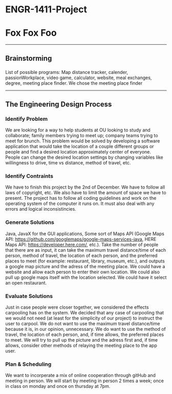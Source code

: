 # ENGR-1411-Project
# Fox Fox Foo

---
## Brainstorming
###
List of possible programs:  Map distance tracker, calender, passionWorkplace, video game, calculator, website, meal exchanges,
degree, meeting place finder. We chose the meeting place finder

---
## The Engineering Design Process

### Identify Problem
  We are looking for a way to help students at OU looking to study and collaborate; family members trying to meet up; company teams
trying to meet for brunch. This problem would be solved by developing a software application that would take the location of a couple
different groups or people and find a desired location approximately center of everyone. People can change the desired location settings
by changing variables like willingness to drive, time vs distance, method of travel, etc.

### Identify Contraints
  We have to finish this project by the 2nd of December. We have to follow all laws of copyright, etc. We also have to limit the amount 
of space we have to present. The project has to follow all coding guidelines and work on the operating system of the computer it runs
on. It must also deal with any errors and logical inconsistincies.

### Generate Solutions
  Java, JavaX for the GUI applications, Some sort of Maps API (Google Maps API: https://github.com/googlemaps/google-maps-services-java,
HERE Maps API: https://developer.here.com/, etc.). Take the number of people that there are as input, it can take the maximum travel
distance/time of each person, method of travel, the location of each person, and the preferred places to meet (for example: restaurant,
library, museum, etc.), and outputs a google map picture and the adress of the meeting place. We could have a website and allow each
person to enter their own location. We could also pull up google maps itself with the location selected. We could have it select an
open restaurant.

### Evaluate Solutions
  Just in case people were closer together, we considered the effects carpooling has on the system. We decided that any case of 
carpooling that we would not need (at least for the simplicity of our project) to instruct the user to carpool. We do not want to use 
the maximum travel distance/time because it is, in our opinion, unnecessary. We do want to use the method of travel, the location of each person, and, if time allows, the preferred places to meet. We will try to pull up the picture and the adress first and, if time allows, consider other methods of relaying the meeting place to the app user.

### Plan & Scheduling
  We want to incorperate a mix of online cooperation through gitHub and meeting in person. We will start by meeting in person 2 times a
week; once in class on monday and once on thursday at 7pm.
